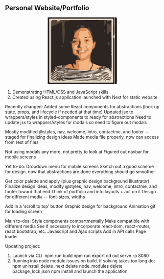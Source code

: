 ## Personal Website/Portfolio

<p align="center">
  <img src="./static/genImages/3-color-trace.png" alt="Profile Image" />
</p>

1. Demonstrating HTML/CSS and JavaScript skills
2. Created using React.js application launched with Next for static website

Recently changed:
  Added some React components for abstractions (look up state, props, and lifecycle if needed at that time)
  Updated jsx to wrappers/styles in styled-components to ready for abstractions
  Need to update jsx to wrappers/styles for modals so need to figure out modals

  Mostly modified @styles, nav, welcome, intro, contactme, and footer -- staged for finalizing design ideas
  Made media file properly, now can access from rest of files

  Not using modals any more, not pretty to look at
  Figured out navbar for mobile screens

Yet to-do:
  Dropdown menu for mobile screens
  Sketch out a good scheme for design, now that abstractions are done everything should go smoother

  Get color palette and apply (plus graphic design background Illustrator)
  Finalize design ideas, modify @styles, nav, welcome, intro, contactme, and footer toward that end
  Think of portfolio and info layouts + act on it
  Design for different media -- font-sizes, widths

  Add in a 'scroll to top' button
  Graphic design for background
  Animation gif for loading screen

Main to-dos:
  Style components compartmentally
  Make compatible with different media
  See if necessary to incorporate react-dom, react-router, react bootstrap, etc.
  Javascript and Ajax scripts
  Add in API calls
  Page loader

Updating project:
  1. Launch via CLI:
    npm run build
    npm run export
    cd out
    serve -p 8080
  2. Running into node module issues on build, if solving takes too long do:
    npm uninstall
    delete .next
    delete node_modules
    delete package_lock.json
    npm install
    and launch the application
